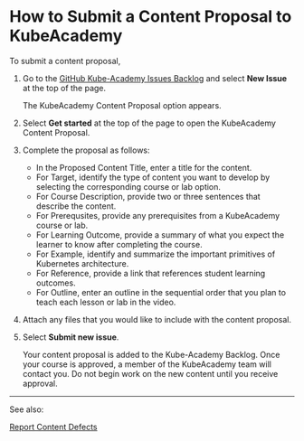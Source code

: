 # How to Submit a Content Proposal to KubeAcademy

To submit a content proposal, 

1. Go to the [GitHub Kube-Academy Issues Backlog](https://github.com/kube-academy/backlog/issues) and select **New Issue** at the top of the page. 

   The KubeAcademy Content Proposal option appears. 

2. Select **Get started** at the top of the page to open the KubeAcademy Content Proposal. 
3. Complete the proposal as follows:

   - In the Proposed Content Title, enter a title for the content.
   - For Target, identify the type of content you want to develop by selecting the corresponding course or lab option.
   - For Course Description, provide two or three sentences that describe the content.
   - For Prerequsites, provide any prerequisites from a KubeAcademy course or lab.
   - For Learning Outcome, provide a summary of what you expect the learner to know after completing the course.
   - For Example, identify and summarize the important primitives of Kubernetes architecture.
   - For Reference, provide a link that references student learning outcomes.
   - For Outline, enter an outline in the sequential order that you plan to teach each lesson or lab in the video. 

4. Attach any files that you would like to include with the content proposal.
5. Select **Submit new issue**.

   Your content proposal is added to the Kube-Academy Backlog. Once your course is approved, a member of the KubeAcademy team will contact you. Do not begin work on the new content until you receive approval.

----
See also:

[Report Content Defects](contributors-guide/report-content-defects.md)